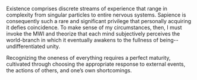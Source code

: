 Existence comprises discrete streams of experience that range in complexity from singular particles to entire nervous systems. Sapience is consequently such a rare and significant privilege that personally acquiring it defies coincidence. To make sense of my circumstances, then, I must invoke the MWI and theorize that each mind subjectively perceives the world-branch in which it eventually awakens to the fullness of being--undifferentiated unity.

Recognizing the oneness of everything requires a perfect maturity, cultivated through choosing the appropriate response to external events, the actions of others, and one’s own shortcomings.